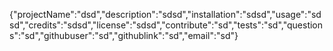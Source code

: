 {"projectName":"dsd","description":"sdsd","installation":"sdsd","usage":"sdsd","credits":"sdsd","license":"sdsd","contribute":"sd","tests":"sd","questions":"sd","githubuser":"sd","githublink":"sd","email":"sd"}